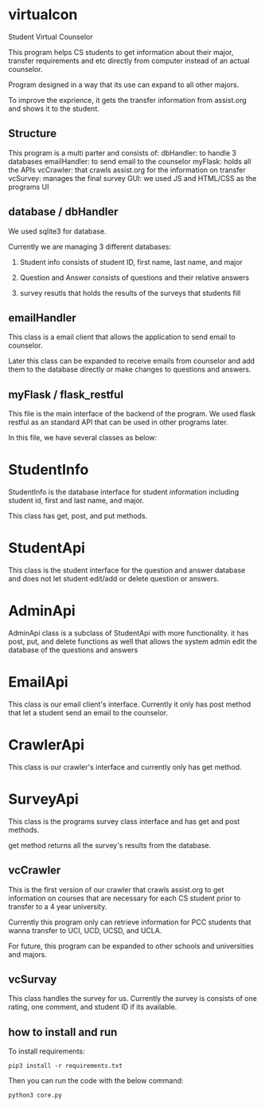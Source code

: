 # virtualcon

Student Virtual Counselor 

This program helps CS students to get information about their major, transfer requirements and etc directly from computer instead of an actual counselor. 

Program designed in a way that its use can expand to all other majors.

To improve the exprience, it gets the transfer information from assist.org and shows it to the student.

## Structure

This program is a multi parter and consists of:
dbHandler: to handle 3 databases
emailHandler: to send email to the counselor 
myFlask: holds all the APIs 
vcCrawler: that crawls assist.org for the information on transfer
vcSurvey: manages the final survey
GUI: we used JS and HTML/CSS as the programs UI

## database / dbHandler

We used sqlite3 for database. 

Currently we are managing 3 different databases:
1. Student info consists of student ID, first name, last name, and major

2. Question and Answer consists of questions and their relative answers

3. survey resutls that holds the results of the surveys that students fill

## emailHandler

This class is a email client that allows the application to send email to counselor. 

Later this class can be expanded to receive emails from counselor and add them to the database directly or make changes to questions and answers.

## myFlask / flask_restful

This file is the main interface of the backend of the program. We used flask restful as an standard API that can be used in other programs later.

In this file, we have several classes as below:

# StudentInfo

StudentInfo is the database interface for student information including student id, first and last name, and major.

This class has get, post, and put methods.

# StudentApi

This class is the student interface for the question and answer database and does not let student edit/add or delete question or answers.

# AdminApi

AdminApi class is a subclass of StudentApi with more functionality. it has post, put, and delete functions as well that allows the system admin edit the database of the questions and answers

# EmailApi

This class is our email client's interface. Currently it only has post method that let a student send an email to the counselor.

# CrawlerApi

This class is our crawler's interface and currently only has get method.

# SurveyApi

This class is the programs survey class interface and has get and post methods. 

get method returns all the survey's results from the database.

## vcCrawler

This is the first version of our crawler that crawls assist.org to get information on courses that are necessary for each CS student prior to transfer to a 4 year university. 

Currently this program only can retrieve information for PCC students that wanna transfer to UCI, UCD, UCSD, and UCLA.

For future, this program can be expanded to other schools and universities and majors.

## vcSurvay

This class handles the survey for us. Currently the survey is consists of one rating, one comment, and student ID if its available.

## how to install and run

To install requirements: 
    
    pip3 install -r requirements.txt

Then you can run the code with the below command:

    python3 core.py

